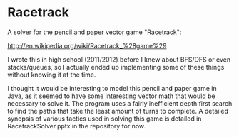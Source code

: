 Racetrack
=========

A solver for the pencil and paper vector game "Racetrack":

http://en.wikipedia.org/wiki/Racetrack_%28game%29

I wrote this in high school (2011/2012) before I knew about BFS/DFS or even stacks/queues, so I actually ended up implementing some of these things without knowing it at the time.

I thought it would be interesting to model this pencil and paper game in Java, as it seemed to have some interesting vector math that would be necessary to solve it. The program uses a fairly inefficient depth first search to find the paths that take the least amount of turns to complete. A detailed synopsis of various tactics used in solving this game is detailed in RacetrackSolver.pptx in the repository for now.
